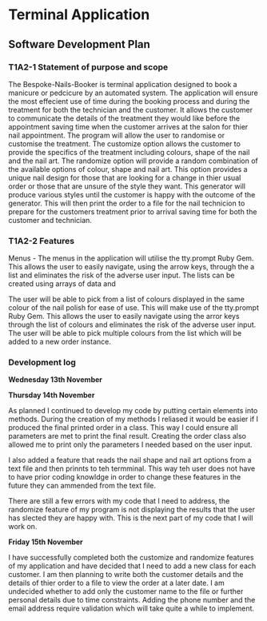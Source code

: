 # Terminal Application

## Software Development Plan 

### T1A2-1 Statement of purpose and scope

The Bespoke-Nails-Booker is terminal application designed to book a manicure or pedcicure by an automated system. The application will ensure the most effecient use of time during the booking process and during the treatment for both the technician and the customer. It allows the customer to communicate the details of the treatment they would like before the appointment saving time when the customer arrives at the salon for thier nail appointment. The program will allow the user to randomise or customise the treatment. The customize option allows the customer to provide the specifics of the treatment including colours, shape of the nail and the nail art. The randomize option will provide a random combination of the available options of colour, shape and nail art. This option provides a unique nail design for those that are looking for a change in thier usual order or those that are unsure of the style they want. This generator will produce various styles until the customer is happy with the outcome of the generator. This will then print the order to a file for the nail technicion to prepare for the customers treatment prior to arrival saving time for both the customer and technician. 

### T1A2-2 Features
Menus - The menus in the application will utilise the tty.prompt Ruby Gem. This allows the user to easily navigate, using the arrow keys, through the a list and eliminates the risk of the adverse user input. The lists can be created using arrays of data and 



The user will be able to pick from a list of colours displayed in the same colour of the nail polish for ease of use. This will make use of the tty.prompt Ruby Gem. This allows the user to easily navigate using the arror keys through the list of colours and eliminates the risk of the adverse user input. The user will be able to pick multiple colours from the list which will be added to a new order instance. 












### Development log 

<b>Wednesday 13th November</b>



<b>Thursday 14th November</b>

As planned I continued to develop my code by putting certain elements into methods. During the creation of my methods I reliased it would be easier if I produced the final printed order in a class. This way I could ensure all parameters are met to print the final result. Creating the order class also allowed me to print only the parameters I needed based on the user input. 

I also added a feature that reads the nail shape and nail art options from a text file and then prinnts to teh termminal. This way teh user does not have to have prior coding knowldge in order to change these features in the future they can ammended from the text file.

There are still a few errors with my code that I need to address, the randomize feature of my program is not displaying the results that the user has slected they are happy with. This is the next part of my code that I will work on. 

<b>Friday 15th November</b>

I have successfully completed both the customize and randomize features of my application and have decided that I need to add a new class for each customer. I am then planning to write both the customer details and the details of thier order to a file to view the order at a later date. I am undecided whether to add only the customer name to the file or further personal details due to time constraints. Adding the phone number and the email address require validation which will take quite a while to implement. 




